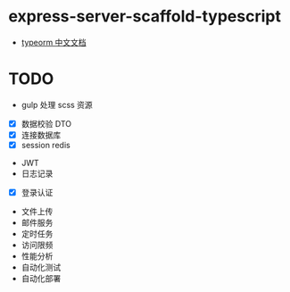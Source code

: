 # express-server-scaffold-typescript

+ [typeorm 中文文档](https://orkhan.gitbook.io/typeorm/docs/zh_cn/view-entities)

# TODO
+ gulp 处理 scss 资源
+ [x] 数据校验 DTO
+ [x] 连接数据库
+ [x] session redis
+ JWT
+ 日志记录
+ [x] 登录认证
+ 文件上传
+ 邮件服务
+ 定时任务
+ 访问限频
+ 性能分析
+ 自动化测试
+ 自动化部署

